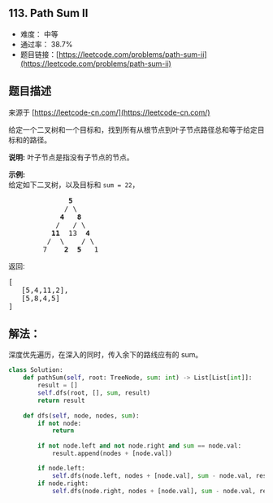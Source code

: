 ## 113. Path Sum II

- 难度： 中等
- 通过率： 38.7%
- 题目链接：[https://leetcode.com/problems/path-sum-ii](https://leetcode.com/problems/path-sum-ii)


## 题目描述

来源于 [https://leetcode-cn.com/](https://leetcode-cn.com/)

<p>给定一个二叉树和一个目标和，找到所有从根节点到叶子节点路径总和等于给定目标和的路径。</p>

<p><strong>说明:</strong>&nbsp;叶子节点是指没有子节点的节点。</p>

<p><strong>示例:</strong><br>
给定如下二叉树，以及目标和&nbsp;<code>sum = 22</code>，</p>

<pre>              <strong>5</strong>
             / \
            <strong>4</strong>   <strong>8</strong>
           /   / \
          <strong>11</strong>  13  <strong>4</strong>
         /  \    / \
        7    <strong>2</strong>  <strong>5</strong>   1
</pre>

<p>返回:</p>

<pre>[
   [5,4,11,2],
   [5,8,4,5]
]
</pre>


## 解法：

深度优先遍历，在深入的同时，传入余下的路线应有的 sum。

```python
class Solution:
    def pathSum(self, root: TreeNode, sum: int) -> List[List[int]]:
        result = []
        self.dfs(root, [], sum, result)
        return result
        
    def dfs(self, node, nodes, sum):
        if not node:
            return
        
        if not node.left and not node.right and sum == node.val:
            result.append(nodes + [node.val])

        if node.left:
            self.dfs(node.left, nodes + [node.val], sum - node.val, result)
        if node.right:
            self.dfs(node.right, nodes + [node.val], sum - node.val, result)
```
